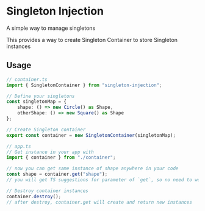 # Singleton Injection

A simple way to manage singletons

This provides a way to create Singleton Container to store Singleton instances

## Usage

```ts
// container.ts
import { SingletonContainer } from "singleton-injection";

// Define your singletons
const singletonMap = {
    shape: () => new Circle() as Shape,
    otherShape: () => new Square() as Shape
};

// Create Singleton container
export const container = new SingletonContainer(singletonMap);

// app.ts
// Get instance in your app with
import { container } from "./container";

// now you can get same instance of shape anywhere in your code
const shape = container.get("shape");
// you will get TS suggestions for parameter of `get`, so no need to worry about spelling mistakes

// Destroy container instances
container.destroy();
// after destroy, container.get will create and return new instances
```
